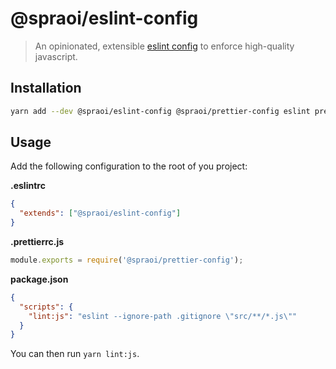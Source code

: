 # @spraoi/eslint-config

> An opinionated, extensible
> [eslint config](https://eslint.org/docs/developer-guide/shareable-configs) to
> enforce high-quality javascript.

## Installation

```bash
yarn add --dev @spraoi/eslint-config @spraoi/prettier-config eslint prettier
```

## Usage

Add the following configuration to the root of you project:

**.eslintrc**

```json
{
  "extends": ["@spraoi/eslint-config"]
}
```

**.prettierrc.js**

```javascript
module.exports = require('@spraoi/prettier-config');
```

**package.json**

```json
{
  "scripts": {
    "lint:js": "eslint --ignore-path .gitignore \"src/**/*.js\""
  }
}
```

You can then run `yarn lint:js`.

